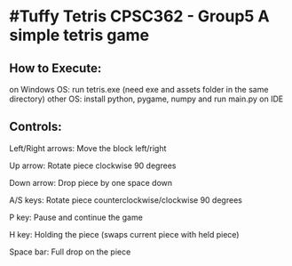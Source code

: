 #Tuffy Tetris CPSC362 - Group5
A simple tetris game
====================

How to Execute:
---------------

on Windows OS: run tetris.exe (need exe and assets folder in the same directory)
other OS: install python, pygame, numpy and run main.py on IDE


Controls:
---------

Left/Right arrows: Move the block left/right

Up arrow: Rotate piece clockwise 90 degrees

Down arrow: Drop piece by one space down

A/S keys: Rotate piece counterclockwise/clockwise 90 degrees

P key: Pause and continue the game

H key: Holding the piece (swaps current piece with held piece)

Space bar: Full drop on the piece
